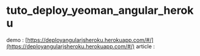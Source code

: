 # tuto_deploy_yeoman_angular_heroku

demo : [https://deployangularjsheroku.herokuapp.com/#/](https://deployangularjsheroku.herokuapp.com/#/)
article : []()

